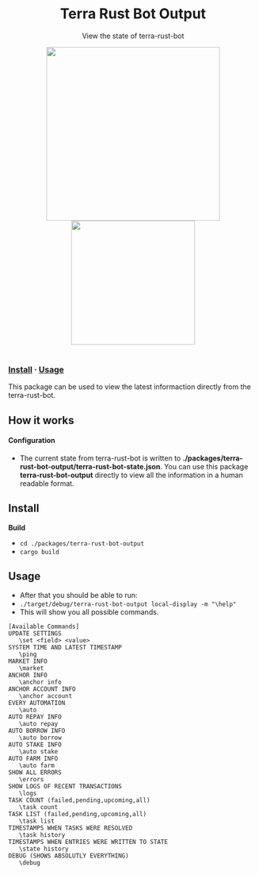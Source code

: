 <div align="center">
   
  <h1>Terra Rust Bot Output</h1> 
  <p>View the state of terra-rust-bot</p> 
   
   
  <img src="gallery/terminal_output_auto_stake.png" width="350">
  <img src="gallery/terminal_output_market.png" width="250">
  </div>
<br/>

### [Install](#install) · [Usage](#usage)  
 
This package can be used to view the latest informaction directly from the terra-rust-bot. 


## How it works
 
#### Configuration
* The current state from terra-rust-bot is written to **./packages/terra-rust-bot-output/terra-rust-bot-state.json**. You can use this package **terra-rust-bot-output** directly to view all the information in a human readable format.
 

## Install

**Build**

* `cd ./packages/terra-rust-bot-output`
* `cargo build`


## Usage

* After that you should be able to run:  
* `./target/debug/terra-rust-bot-output local-display -m "\help"  ` 
* This will show you all possible commands.
 
 ```
 [Available Commands]
UPDATE SETTINGS
    \set <field> <value>
SYSTEM TIME AND LATEST TIMESTAMP 
    \ping      
MARKET INFO    
    \market         
ANCHOR INFO    
    \anchor info    
ANCHOR ACCOUNT INFO    
    \anchor account  
EVERY AUTOMATION
    \auto        
AUTO REPAY INFO
    \auto repay  
AUTO BORROW INFO 
    \auto borrow  
AUTO STAKE INFO
    \auto stake   
AUTO FARM INFO 
    \auto farm   
SHOW ALL ERRORS
    \errors  
SHOW LOGS OF RECENT TRANSACTIONS
    \logs  
TASK COUNT (failed,pending,upcoming,all)
    \task count         
TASK LIST (failed,pending,upcoming,all)
    \task list          
TIMESTAMPS WHEN TASKS WERE RESOLVED
    \task history     
TIMESTAMPS WHEN ENTRIES WERE WRITTEN TO STATE
    \state history        
DEBUG (SHOWS ABSOLUTLY EVERYTHING)
    \debug
```
